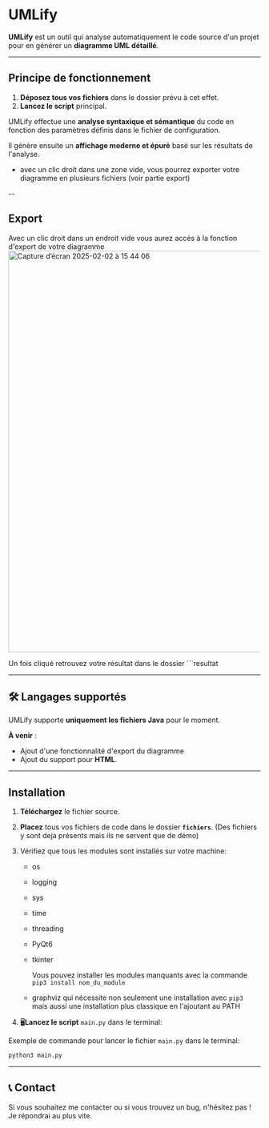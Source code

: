 # UMLify

**UMLify** est un outil qui analyse automatiquement le code source d'un projet pour en générer un **diagramme UML détaillé**.

---

## Principe de fonctionnement
1. **Déposez tous vos fichiers** dans le dossier prévu à cet effet.
2. **Lancez le script** principal.

UMLify effectue une **analyse syntaxique et sémantique** du code en fonction des paramètres définis dans le fichier de configuration.

Il génère ensuite un **affichage moderne et épuré** basé sur les résultats de l'analyse.

- avec un clic droit dans une zone vide, vous pourrez exporter votre diagramme en plusieurs fichiers (voir partie export)

--

## Export

Avec un clic droit dans un endroit vide vous aurez accés à la fonction d'export de votre diagramme
<img width="802" alt="Capture d’écran 2025-02-02 à 15 44 06" src="https://github.com/user-attachments/assets/b3ec9b20-7870-49fe-9e9d-6f6923ed8bf4" />

Un fois cliqué retrouvez votre résultat dans le dossier ```resultat

---

## 🛠️ Langages supportés
UMLify supporte **uniquement les fichiers Java** pour le moment.

**À venir** :
- Ajout d'une fonctionnalité d'export du diagramme
- Ajout du support pour **HTML**.

---

## Installation
1. **Téléchargez** le fichier source.
2. **Placez** tous vos fichiers de code dans le dossier **`fichiers`**.
   (Des fichiers y sont deja présents mais ils ne servent que de démo)
3. Vérifiez que tous les modules sont installés sur votre machine:
   - os
   - logging
   - sys
   - time
   - threading
   - PyQt6
   - tkinter

     Vous pouvez installer les modules manquants avec la commande ```pip3 install nom_du_module```
   
   - graphviz qui nécessite non seulement une installation avec ```pip3``` mais aussi une installation plus classique en l'ajoutant au PATH

5. 🖥**Lancez le script** ```main.py``` dans le terminal:

Exemple de commande pour lancer le fichier ```main.py``` dans le terminal:
```sh
python3 main.py
```
---

## 📞 Contact
Si vous souhaitez me contacter ou si vous trouvez un bug, n'hésitez pas ! Je répondrai au plus vite. 
